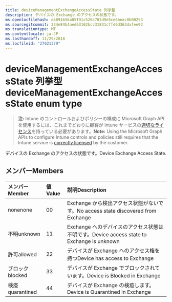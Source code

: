```yaml
---
title: deviceManagementExchangeAccessState 列挙型
description: デバイスの Exchange のアクセスの状態です。
ms.openlocfilehash: e4891656a85f91c520c783d9e5ce6beac8b08253
ms.sourcegitcommit: 334e84b4aed63162bcc31831cffd6d363dafee02
ms.translationtype: MT
ms.contentlocale: ja-JP
ms.lasthandoff: 11/29/2018
ms.locfileid: "27021379"
---
```

# <a name="devicemanagementexchangeaccessstate-enum-type"></a><span data-ttu-id="13ebd-103">deviceManagementExchangeAccessState 列挙型</span><span class="sxs-lookup"><span data-stu-id="13ebd-103">deviceManagementExchangeAccessState enum type</span></span>

> <span data-ttu-id="13ebd-104">**注:** Intune のコントロールおよびポリシーの構成に Microsoft Graph API を使用するには、これまでどおりに顧客が Intune サービスの[適切なライセンス](https://go.microsoft.com/fwlink/?linkid=839381)を持っている必要があります。</span><span class="sxs-lookup"><span data-stu-id="13ebd-104">**Note:** Using the Microsoft Graph APIs to configure Intune controls and policies still requires that the Intune service is [correctly licensed](https://go.microsoft.com/fwlink/?linkid=839381) by the customer.</span></span>

<span data-ttu-id="13ebd-105">デバイスの Exchange のアクセスの状態です。</span><span class="sxs-lookup"><span data-stu-id="13ebd-105">Device Exchange Access State.</span></span>
## <a name="members"></a><span data-ttu-id="13ebd-106">メンバー</span><span class="sxs-lookup"><span data-stu-id="13ebd-106">Members</span></span>
|<span data-ttu-id="13ebd-107">メンバー</span><span class="sxs-lookup"><span data-stu-id="13ebd-107">Member</span></span>|<span data-ttu-id="13ebd-108">値</span><span class="sxs-lookup"><span data-stu-id="13ebd-108">Value</span></span>|<span data-ttu-id="13ebd-109">説明</span><span class="sxs-lookup"><span data-stu-id="13ebd-109">Description</span></span>|
|:---|:---|:---|
|<span data-ttu-id="13ebd-110">none</span><span class="sxs-lookup"><span data-stu-id="13ebd-110">none</span></span>|<span data-ttu-id="13ebd-111">0</span><span class="sxs-lookup"><span data-stu-id="13ebd-111">0</span></span>|<span data-ttu-id="13ebd-112">Exchange から検出アクセス状態がないです。</span><span class="sxs-lookup"><span data-stu-id="13ebd-112">No access state discovered from Exchange</span></span>|
|<span data-ttu-id="13ebd-113">不明</span><span class="sxs-lookup"><span data-stu-id="13ebd-113">unknown</span></span>|<span data-ttu-id="13ebd-114">1</span><span class="sxs-lookup"><span data-stu-id="13ebd-114">1</span></span>|<span data-ttu-id="13ebd-115">Exchange へのデバイスのアクセス状態は不明です。</span><span class="sxs-lookup"><span data-stu-id="13ebd-115">Device access state to Exchange is unknown</span></span>|
|<span data-ttu-id="13ebd-116">許可</span><span class="sxs-lookup"><span data-stu-id="13ebd-116">allowed</span></span>|<span data-ttu-id="13ebd-117">2</span><span class="sxs-lookup"><span data-stu-id="13ebd-117">2</span></span>|<span data-ttu-id="13ebd-118">デバイスが Exchange へのアクセス権を持つ</span><span class="sxs-lookup"><span data-stu-id="13ebd-118">Device has access to Exchange</span></span>|
|<span data-ttu-id="13ebd-119">ブロック</span><span class="sxs-lookup"><span data-stu-id="13ebd-119">blocked</span></span>|<span data-ttu-id="13ebd-120">3</span><span class="sxs-lookup"><span data-stu-id="13ebd-120">3</span></span>|<span data-ttu-id="13ebd-121">デバイスが Exchange でブロックされています。</span><span class="sxs-lookup"><span data-stu-id="13ebd-121">Device is Blocked in Exchange</span></span>|
|<span data-ttu-id="13ebd-122">検疫</span><span class="sxs-lookup"><span data-stu-id="13ebd-122">quarantined</span></span>|<span data-ttu-id="13ebd-123">4</span><span class="sxs-lookup"><span data-stu-id="13ebd-123">4</span></span>|<span data-ttu-id="13ebd-124">デバイスが Exchange の検疫します。</span><span class="sxs-lookup"><span data-stu-id="13ebd-124">Device is Quarantined in Exchange</span></span>|



